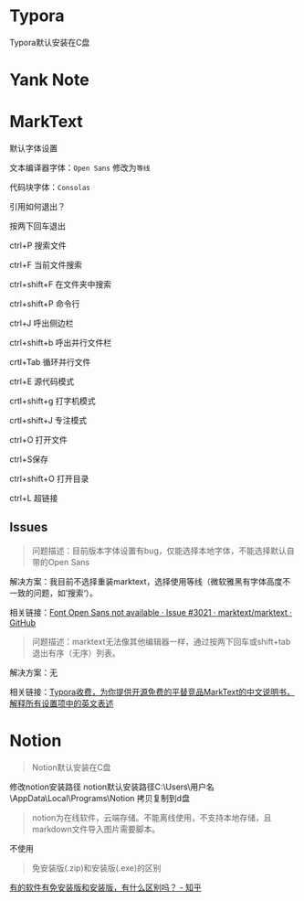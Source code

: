 # Typora

Typora默认安装在C盘 

# Yank Note

# MarkText

默认字体设置

文本编译器字体：`Open Sans`  修改为`等线`

代码块字体：`Consolas`



引用如何退出？

按两下回车退出

ctrl+P  搜索文件

ctrl+F   当前文件搜索

ctrl+shift+F 在文件夹中搜索

ctrl+shift+P 命令行

ctrl+J 呼出侧边栏

ctrl+shift+b 呼出并行文件栏

crtl+Tab 循环并行文件

ctrl+E    源代码模式

crtl+shift+g 打字机模式

crtl+shift+J 专注模式

ctrl+O 打开文件

ctrl+S保存

ctrl+shift+O 打开目录

ctrl+L 超链接

## Issues

> 问题描述：目前版本字体设置有bug，仅能选择本地字体，不能选择默认自带的Open Sans

解决方案：我目前不选择重装marktext，选择使用等线（微软雅黑有字体高度不一致的问题，如’搜索‘）。

相关链接：[Font Open Sans not available · Issue #3021 · marktext/marktext · GitHub](https://github.com/marktext/marktext/issues/3021)

> 问题描述：marktext无法像其他编辑器一样，通过按两下回车或shift+tab退出有序（无序）列表。

解决方案：无

相关链接：[Typora收费，为你提供开源免费的平替竞品MarkText的中文说明书，解释所有设置项中的英文表述](https://zhuanlan.zhihu.com/p/438852089)

# Notion

> Notion默认安装在C盘

修改notion安装路径
notion默认安装路径C:\Users\用户名\AppData\Local\Programs\Notion
拷贝复制到d盘

> notion为在线软件，云端存储。不能离线使用，不支持本地存储，且markdown文件导入图片需要脚本。

不使用

> 免安装版(.zip)和安装版(.exe)的区别

[有的软件有免安装版和安装版，有什么区别吗？ - 知乎](https://www.zhihu.com/question/429923761)
